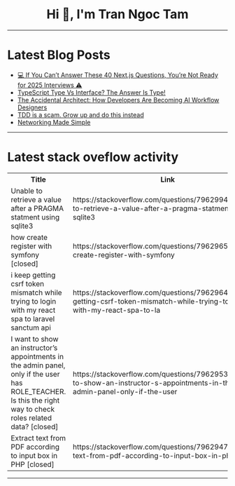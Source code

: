 <h1 align="center">Hi 👋, I'm Tran Ngoc Tam</h1>

---

# Latest Blog Posts 
<!-- BLOG-POST-LIST:START -->
- [💻 If You Can’t Answer These 40 Next.js Questions, You’re Not Ready for 2025 Interviews ⚠️](https://dev.to/finalroundai/if-you-cant-answer-these-40-nextjs-questions-youre-not-ready-for-2025-interviews-1lfd)
- [TypeScript Type Vs Interface? The Answer Is Type!](https://dev.to/mayallo/typescript-type-vs-interface-the-answer-is-type-38g5)
- [The Accidental Architect: How Developers Are Becoming AI Workflow Designers](https://dev.to/santoshi_kumari_c34ae877b/the-accidental-architect-how-developers-are-becoming-ai-workflow-designers-n4m)
- [TDD is a scam. Grow up and do this instead](https://dev.to/dariomannu/tdd-is-a-scam-grow-up-and-use-this-instead-5hk1)
- [Networking Made Simple](https://dev.to/aniruddhaadak_/networking-made-simple-37ei)
<!-- BLOG-POST-LIST:END -->

---

# Latest stack oveflow activity
<table>
  <tr><th>Title</th><th>Link</th></tr>
  <!-- STACKOVERFLOW:START --><tr><td>Unable to retrieve a value after a PRAGMA statment using sqlite3</td><td>https://stackoverflow.com/questions/79629942/unable-to-retrieve-a-value-after-a-pragma-statment-using-sqlite3</td></tr><tr><td>how create register with symfony [closed]</td><td>https://stackoverflow.com/questions/79629654/how-create-register-with-symfony</td></tr><tr><td>i keep getting csrf token mismatch while trying to login with my react spa to laravel sanctum api</td><td>https://stackoverflow.com/questions/79629644/i-keep-getting-csrf-token-mismatch-while-trying-to-login-with-my-react-spa-to-la</td></tr><tr><td>I want to show an instructor’s appointments in the admin panel, only if the user has ROLE_TEACHER. Is this the right way to check roles related data? [closed]</td><td>https://stackoverflow.com/questions/79629532/i-want-to-show-an-instructor-s-appointments-in-the-admin-panel-only-if-the-user</td></tr><tr><td>Extract text from PDF according to input box in PHP [closed]</td><td>https://stackoverflow.com/questions/79629477/extract-text-from-pdf-according-to-input-box-in-php</td></tr><!-- STACKOVERFLOW:END -->
</table>

---


